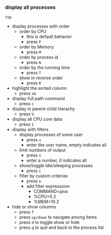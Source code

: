 ### display all processes
```shell 
top
```

- display processes with order
    - order by CPU
        - this is default behavior
        - press `P`
    - order by Memory
        - press `M`
    - order by process id
        - press `N`
    - order by the running time
        - press `T`
    - show in reverse order
        - press `R`
- highlight the sorted column
    - press `xb`
- display full path command
    - press `c`
- display in parent-child hierachy
    - press `V`
- display all CPU core data
    - press `1`
- display with filters
    - display processes of some user
        - press `u` 
        - enter the user name, empty indicates all
    - limit numbers of output
        - press `n`
        - enter a number, 0 indicates all
    - show/toggle idle/sleeping processes
        - press `i`
    - filter by custom criterias
        - press `o`
        - add filter expresssion
            - COMMAND=java
            - %CPU>0.2
            - %MEM>10.2
- hide or show columns
    - press `f`
    - press `up/down` to navigate among items
    - press `d` to toggle show or hide
    - press `q` to quit and back to the process list
    